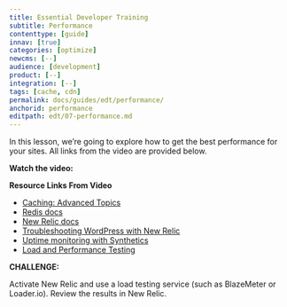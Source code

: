 ```yaml
---
title: Essential Developer Training
subtitle: Performance
contenttype: [guide]
innav: [true]
categories: [optimize]
newcms: [--]
audience: [development]
product: [--]
integration: [--]
tags: [cache, cdn]
permalink: docs/guides/edt/performance/
anchorid: performance
editpath: edt/07-performance.md
---
```


In this lesson, we’re going to explore how to get the best performance for your sites.
All links from the video are provided below.

**Watch the video:**

<Youtube src="gdpGZpxdXDo" title="Essential Developer Training - Performance" />

**Resource Links From Video**

 - [Caching: Advanced Topics](/caching-advanced-topics)
 - [Redis docs](/guides/object-cache)
 - [New Relic docs](/guides/new-relic)
 - [Troubleshooting WordPress with New Relic](https://pantheon.io/blog/troubleshooting-wordpress-performance-new-relic)
 - [Uptime monitoring with Synthetics](/guides/new-relic)
 - [Load and Performance Testing](/load-and-performance-testing)

**CHALLENGE:**

Activate New Relic and use a load testing service (such as BlazeMeter or Loader.io). Review the results in New Relic.
